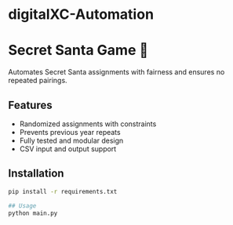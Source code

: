 # digitalXC-Automation
# Secret Santa Game 🎅
Automates Secret Santa assignments with fairness and ensures no repeated pairings.

## Features
- Randomized assignments with constraints
- Prevents previous year repeats
- Fully tested and modular design
- CSV input and output support

## Installation
```sh
pip install -r requirements.txt

## Usage
python main.py
